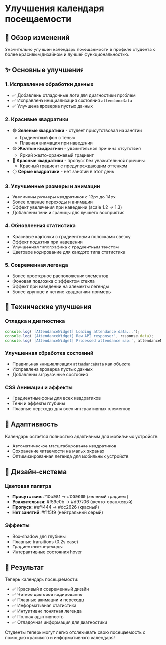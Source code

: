 # Улучшения календаря посещаемости

## 🎯 Обзор изменений

Значительно улучшен календарь посещаемости в профиле студента с более красивым дизайном и лучшей функциональностью.

## ✨ Основные улучшения

### 1. **Исправление обработки данных**
- ✅ Добавлены отладочные логи для диагностики проблем
- ✅ Исправлена инициализация состояния `attendanceData`
- ✅ Улучшена проверка пустых данных

### 2. **Красивые квадратики**
- 🟢 **Зеленые квадратики** - студент присутствовал на занятии
  - Градиентный фон с тенью
  - Плавная анимация при наведении
- 🟡 **Желтые квадратики** - уважительная причина отсутствия
  - Яркий желто-оранжевый градиент
- 🔴 **Красные квадратики** - пропуск без уважительной причины
  - Красный градиент с предупреждающим оттенком
- ⚪ **Серые квадратики** - нет занятий в этот день

### 3. **Улучшенные размеры и анимации**
- Увеличены размеры квадратиков с 12px до 14px
- Более плавные переходы и анимации
- Эффект увеличения при наведении (scale 1.2 → 1.3)
- Добавлены тени и границы для лучшего восприятия

### 4. **Обновленная статистика**
- Красивые карточки с градиентными полосками сверху
- Эффект поднятия при наведении
- Улучшенная типографика с градиентным текстом
- Цветовое кодирование для каждого типа статистики

### 5. **Современная легенда**
- Более просторное расположение элементов
- Фоновая подложка с эффектом стекла
- Эффект при наведении на элементы легенды
- Более крупные и четкие квадратики-примеры

## 🔧 Технические улучшения

### Отладка и диагностика
```javascript
console.log('[AttendanceWidget] Loading attendance data...');
console.log('[AttendanceWidget] Raw API response:', response.data);
console.log('[AttendanceWidget] Processed attendance map:', attendanceMap);
```

### Улучшенная обработка состояний
- Правильная инициализация `attendanceData` как объекта
- Исправлена проверка пустых данных
- Добавлены загрузочные состояния

### CSS Анимации и эффекты
- Градиентные фоны для всех квадратиков
- Тени и эффекты глубины
- Плавные переходы для всех интерактивных элементов

## 📱 Адаптивность

Календарь остается полностью адаптивным для мобильных устройств:
- Автоматическое масштабирование квадратиков
- Сохранение читаемости на малых экранах
- Оптимизированная легенда для мобильных устройств

## 🎨 Дизайн-система

### Цветовая палитра
- **Присутствие**: #10b981 → #059669 (зеленый градиент)
- **Уважительная**: #f59e0b → #d97706 (желто-оранжевый)
- **Пропуск**: #ef4444 → #dc2626 (красный)
- **Нет занятий**: #f1f5f9 (нейтральный серый)

### Эффекты
- Box-shadow для глубины
- Плавные transitions (0.2s ease)
- Градиентные переходы
- Интерактивные состояния hover

## 🚀 Результат

Теперь календарь посещаемости:
- ✅ Красивый и современный дизайн
- ✅ Четкое цветовое кодирование
- ✅ Плавные анимации и переходы
- ✅ Информативная статистика
- ✅ Интуитивно понятная легенда
- ✅ Полная адаптивность
- ✅ Отладочная информация для диагностики

Студенты теперь могут легко отслеживать свою посещаемость с помощью красивого и информативного календаря!
